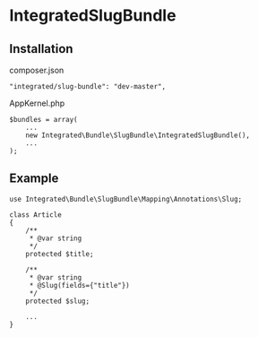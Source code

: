 # IntegratedSlugBundle

## Installation

composer.json

    "integrated/slug-bundle": "dev-master",

AppKernel.php

    $bundles = array(
        ...
        new Integrated\Bundle\SlugBundle\IntegratedSlugBundle(),
        ...
    );


## Example
    
    use Integrated\Bundle\SlugBundle\Mapping\Annotations\Slug;
    
    class Article
    {
        /**
         * @var string
         */
        protected $title;
    
        /**
         * @var string
         * @Slug(fields={"title"})
         */
        protected $slug;
        
        ...
    }